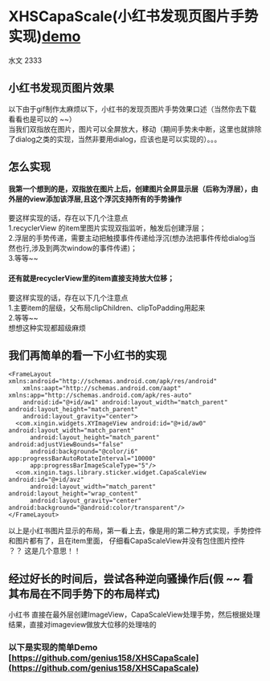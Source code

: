 # XHSCapaScale(小红书发现页图片手势实现)[demo](https://github.com/genius158/XHSCapaScale/blob/master/app-debug.apk)
水文 2333
## 小红书发现页图片效果

以下由于gif制作太麻烦以下，小红书的发现页图片手势效果口述（当然你去下载看看也是可以的 ~~）
<br/>
当我们双指放在图片，图片可以全屏放大，移动（期间手势未中断，这里也就排除了dialog之类的实现，当然非要用dialog，应该也是可以实现的）。。。

## 怎么实现
#### 我第一个想到的是，双指放在图片上后，创建图片全屏显示层（后称为浮层），由外层的view添加该浮层,且这个浮沉支持所有的手势操作

要这样实现的话，存在以下几个注意点
<br/>
1.recyclerView 的item里图片实现双指监听，触发后创建浮层；
<br/>
2.浮层的手势传递，需要主动把触摸事件传递给浮沉(想办法把事件传给dialog当然也行,涉及到两次window的事件传递)；
<br/>
3.等等~~

#### 还有就是recyclerView里的item直接支持放大位移；
要这样实现的话，存在以下几个注意点
<br/>
1.主要item的层级，父布局clipChildren、clipToPadding用起来
<br/>
2.等等~~
<br/>
想想这种实现都超级麻烦

## 我们再简单的看一下小红书的实现
```
<FrameLayout xmlns:android="http://schemas.android.com/apk/res/android"
    xmlns:aapt="http://schemas.android.com/aapt" xmlns:app="http://schemas.android.com/apk/res-auto"
    android:id="@+id/aw1" android:layout_width="match_parent" android:layout_height="match_parent"
    android:layout_gravity="center">
  <com.xingin.widgets.XYImageView android:id="@+id/aw0" android:layout_width="match_parent"
      android:layout_height="match_parent" android:adjustViewBounds="false"
      android:background="@color/i6" app:progressBarAutoRotateInterval="10000"
      app:progressBarImageScaleType="5"/>
  <com.xingin.tags.library.sticker.widget.CapaScaleView android:id="@+id/avz"
      android:layout_width="match_parent" android:layout_height="wrap_content"
      android:layout_gravity="center" android:background="@android:color/transparent"/>
</FrameLayout>

```
以上是小红书图片显示的布局，第一看上去，像是用的第二种方式实现，手势控件和图片都有了，且在item里面，
仔细看CapaScaleView并没有包住图片控件
<br/>
 ？？ 这是几个意思！！
 
 ## 经过好长的时间后，尝试各种逆向骚操作后(假 ~~ 看其布局在不同手势下的布局样式) 
 小红书 直接在最外层创建ImageView，CapaScaleView处理手势，然后根据处理结果，直接对imageview做放大位移的处理啥的
 
 ### 以下是实现的简单Demo [https://github.com/genius158/XHSCapaScale](https://github.com/genius158/XHSCapaScale)